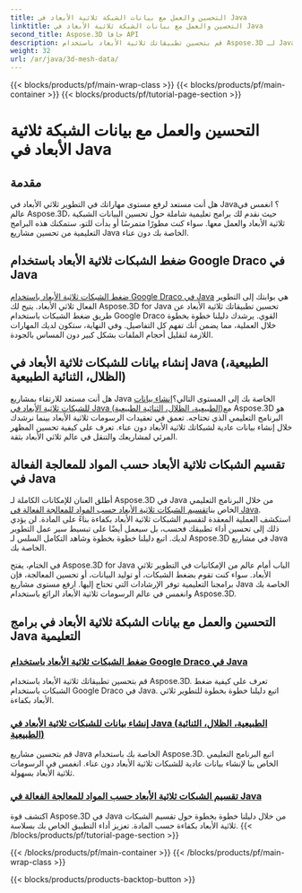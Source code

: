 ```yaml
---
title: التحسين والعمل مع بيانات الشبكة ثلاثية الأبعاد في Java
linktitle: التحسين والعمل مع بيانات الشبكة ثلاثية الأبعاد في Java
second_title: Aspose.3D جافا API
description: قم بتحسين تطبيقاتك ثلاثية الأبعاد باستخدام Aspose.3D لـ Java. تعلم كيفية ضغط الشبكات باستخدام Google Draco، وإنشاء بيانات شبكية، ومعالجة الشبكات ثلاثية الأبعاد حسب المادة بكفاءة.
weight: 32
url: /ar/java/3d-mesh-data/
---
```


{{< blocks/products/pf/main-wrap-class >}}
{{< blocks/products/pf/main-container >}}
{{< blocks/products/pf/tutorial-page-section >}}

# التحسين والعمل مع بيانات الشبكة ثلاثية الأبعاد في Java

## مقدمة

هل أنت مستعد لرفع مستوى مهاراتك في التطوير ثلاثي الأبعاد في Java؟ انغمس في عالم Aspose.3D، حيث نقدم لك برامج تعليمية شاملة حول تحسين البيانات الشبكية ثلاثية الأبعاد والعمل معها. سواء كنت مطورًا متمرسًا أو بدأت للتو، ستمكنك هذه البرامج التعليمية من تحسين مشاريع Java الخاصة بك دون عناء.

## ضغط الشبكات ثلاثية الأبعاد باستخدام Google Draco في Java

[ضغط الشبكات ثلاثية الأبعاد باستخدام Google Draco في Java](./compress-meshes-google-draco/) هي بوابتك إلى التطوير الفعال ثلاثي الأبعاد. يتيح لك Aspose.3D for Java تحسين تطبيقاتك ثلاثية الأبعاد عن طريق ضغط الشبكات باستخدام Google Draco القوي. يرشدك دليلنا خطوة بخطوة خلال العملية، مما يضمن أنك تفهم كل التفاصيل. وفي النهاية، ستكون لديك المهارات اللازمة لتقليل أحجام الملفات بشكل كبير دون المساس بالجودة.

## إنشاء بيانات للشبكات ثلاثية الأبعاد في Java (الطبيعية، الظلال، الثنائية الطبيعية)

 هل أنت مستعد للارتقاء بمشاريع Java الخاصة بك إلى المستوى التالي؟[إنشاء بيانات للشبكات ثلاثية الأبعاد في Java (الطبيعية، الظلال، الثنائية الطبيعية)](./generate-mesh-data/)مع Aspose.3D هو البرنامج التعليمي الذي تحتاجه. تعمق في تعقيدات الرسومات ثلاثية الأبعاد بينما نرشدك خلال إنشاء بيانات عادية لشبكاتك ثلاثية الأبعاد دون عناء. تعرف على كيفية تحسين المظهر المرئي لمشاريعك والتنقل في عالم ثلاثي الأبعاد بثقة.

## تقسيم الشبكات ثلاثية الأبعاد حسب المواد للمعالجة الفعالة في Java

 أطلق العنان للإمكانات الكاملة لـ Aspose.3D في Java من خلال البرنامج التعليمي الخاص بنا[تقسيم الشبكات ثلاثية الأبعاد حسب المواد للمعالجة الفعالة في Java](./split-meshes-by-material/). استكشف العملية المعقدة لتقسيم الشبكات ثلاثية الأبعاد بكفاءة بناءً على المادة. لن يؤدي ذلك إلى تحسين أداء تطبيقك فحسب، بل سيعمل أيضًا على تبسيط سير عمل التطوير لديك. اتبع دليلنا خطوة بخطوة وشاهد التكامل السلس لـ Aspose.3D في مشاريع Java الخاصة بك.

في الختام، يفتح Aspose.3D for Java الباب أمام عالم من الإمكانيات في التطوير ثلاثي الأبعاد. سواء كنت تقوم بضغط الشبكات، أو توليد البيانات، أو تحسين المعالجة، فإن برامجنا التعليمية توفر الإرشادات التي تحتاج إليها. ارفع مستوى مشاريع Java الخاصة بك وانغمس في عالم الرسومات ثلاثية الأبعاد الرائع باستخدام Aspose.3D.
## التحسين والعمل مع بيانات الشبكة ثلاثية الأبعاد في برامج Java التعليمية
### [ضغط الشبكات ثلاثية الأبعاد باستخدام Google Draco في Java](./compress-meshes-google-draco/)
قم بتحسين تطبيقاتك ثلاثية الأبعاد باستخدام Aspose.3D. تعرف على كيفية ضغط الشبكات باستخدام Google Draco في Java. اتبع دليلنا خطوة بخطوة للتطوير ثلاثي الأبعاد بكفاءة.
### [إنشاء بيانات للشبكات ثلاثية الأبعاد في Java (الطبيعية، الظلال، الثنائية الطبيعية)](./generate-mesh-data/)
قم بتحسين مشاريع Java الخاصة بك باستخدام Aspose.3D. اتبع البرنامج التعليمي الخاص بنا لإنشاء بيانات عادية للشبكات ثلاثية الأبعاد دون عناء. انغمس في الرسومات ثلاثية الأبعاد بسهولة.
### [تقسيم الشبكات ثلاثية الأبعاد حسب المواد للمعالجة الفعالة في Java](./split-meshes-by-material/)
اكتشف قوة Aspose.3D في Java من خلال دليلنا خطوة بخطوة حول تقسيم الشبكات ثلاثية الأبعاد بكفاءة حسب المادة. تعزيز أداء التطبيق الخاص بك بسلاسة.
{{< /blocks/products/pf/tutorial-page-section >}}

{{< /blocks/products/pf/main-container >}}
{{< /blocks/products/pf/main-wrap-class >}}

{{< blocks/products/products-backtop-button >}}
